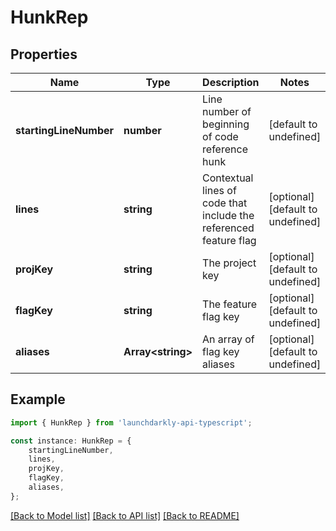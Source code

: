 # HunkRep


## Properties

Name | Type | Description | Notes
------------ | ------------- | ------------- | -------------
**startingLineNumber** | **number** | Line number of beginning of code reference hunk | [default to undefined]
**lines** | **string** | Contextual lines of code that include the referenced feature flag | [optional] [default to undefined]
**projKey** | **string** | The project key | [optional] [default to undefined]
**flagKey** | **string** | The feature flag key | [optional] [default to undefined]
**aliases** | **Array&lt;string&gt;** | An array of flag key aliases | [optional] [default to undefined]

## Example

```typescript
import { HunkRep } from 'launchdarkly-api-typescript';

const instance: HunkRep = {
    startingLineNumber,
    lines,
    projKey,
    flagKey,
    aliases,
};
```

[[Back to Model list]](../README.md#documentation-for-models) [[Back to API list]](../README.md#documentation-for-api-endpoints) [[Back to README]](../README.md)
